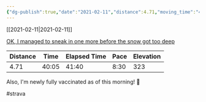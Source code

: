 ```yaml
---
{"dg-publish":true,"date":"2021-02-11","distance":4.71,"moving_time":"40:05","elapsed_time":"41:40","pace":"8:30","total_elevation_gain":323,"url":"https://www.strava.com/activities/4773563396","permalink":"/01-personal/strava/2021-02-11-ok-i-managed-to-sneak-in-one-more-before-the-snow-got-too-deep/","dgPassFrontmatter":true}
---
```



[[2021-02-11\|2021-02-11]]

[OK, I managed to sneak in one more before the snow got too deep](https://www.strava.com/activities/4773563396)

| Distance | Time  | Elapsed Time | Pace | Elevation |
| -------- | ----- | ------------ | ---- | --------- |
| 4.71     | 40:05 | 41:40        | 8:30 | 323       |


Also, I'm newly fully vaccinated as of this morning! 💉

#strava
